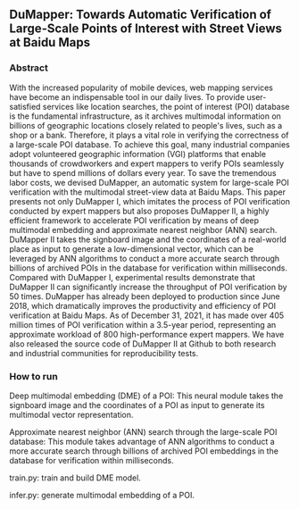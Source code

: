 
## DuMapper: Towards Automatic Verification of Large-Scale Points of Interest with Street Views at Baidu Maps

### Abstract
With the increased popularity of mobile devices, web mapping services have become an indispensable tool in our daily lives. To provide user-satisfied services like location searches, the point of interest (POI) database is the fundamental infrastructure, as it archives multimodal information on billions of geographic locations closely related to people's lives, such as a shop or a bank. Therefore, it plays a vital role in verifying the correctness of a large-scale POI database. To achieve this goal, many industrial companies adopt volunteered geographic information (VGI) platforms that enable thousands of crowdworkers and expert mappers to verify POIs seamlessly but have to spend millions of dollars every year. 
To save the tremendous labor costs, we devised DuMapper, an automatic system for large-scale POI verification with the multimodal street-view data at Baidu Maps. This paper presents not only DuMapper I, which imitates the process of POI verification conducted by expert mappers but also proposes DuMapper II, a highly efficient framework to accelerate POI verification by means of deep multimodal embedding and approximate nearest neighbor (ANN) search. DuMapper II takes the signboard image and the coordinates of a real-world place as input to generate a low-dimensional vector, which can be leveraged by ANN algorithms to conduct a more accurate search through billions of archived POIs in the database for verification within milliseconds. Compared with DuMapper I, experimental results demonstrate that DuMapper II can significantly increase the throughput of POI verification by 50 times. DuMapper has already been deployed to production since June 2018, which dramatically improves the productivity and efficiency of POI verification at Baidu Maps. As of December 31, 2021, it has made over 405 million times of POI verification within a 3.5-year period, representing an approximate workload of 800 high-performance expert mappers. We have also released the source code of DuMapper II at Github to both research and industrial communities for reproducibility tests.

### How to run

Deep multimodal embedding (DME) of a POI: This neural module takes the signboard image and the coordinates of a POI as input to generate its multimodal vector representation. 

Approximate nearest neighbor (ANN) search through the large-scale POI database: This module takes advantage of ANN algorithms to conduct a more accurate search through billions of archived POI embeddings in the database for verification within milliseconds.

train.py: train and build DME model.

infer.py: generate multimodal embedding of a POI.


